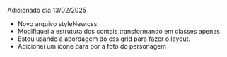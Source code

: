 Adicionado dia 13/02/2025
- Novo arquivo styleNew.css
- Modifiquei a estrutura dos contais transformando em classes apenas
- Estou usando a abordagem do css  grid para fazer o layout.
- Adicionei um ícone para por a foto do personagem
